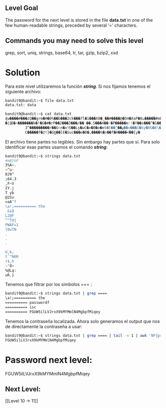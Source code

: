 ## Level Goal

The password for the next level is stored in the file **data.txt** in one of the few human-readable strings, preceded by several ‘=’ characters.

## Commands you may need to solve this level

grep, sort, uniq, strings, base64, tr, tar, gzip, bzip2, xxd

# Solution
Para este nivel utilizaremos la función ***string***. Si nos fijamos tenemos el siguiente archivo:
```sh
bandit9@bandit:~$ file data.txt 
data.txt: data

bandit9@bandit:~$ cat data.txt 
ɖw����#���zQ��grm�H�0%��b���2ck���7l�1���X8�_��#����@�5H�XaP�0ٿ����֗�#mB}hF�4����ڐ�c�4��s%�5��P>�1�#w�^)��a ���
�|諭�<�������k�!�G�#�rP��2���3���/��	��.S���4��˒�P�����m!(�Y��s���^�1����(Q�Еt�~�� ��ݰ���o8�}�"I��2Ӥ��і�-E�r�4]����.�n����qt�g�8��Wq{�$�"���M~^u-�o�m�c]�/��ʔ�E��������0J9^�.�;64.3��,F~V��~!�
         3^���������r��G~n�xדS��Lș�wC�=�B�o�eډ��"̺��5�6��v���1�ky�0G�8\�[o��T�IY.j�Jy��+��o"�h�2ՙ^�$��
         C�����T�2!}�GϏ��lE�Suc���e�0�,����%�>��f�H����<ؒ��{y�
```
El archivo tiene partes no legibles. Sin embargo hay partes que sí. Para solo identificar esas partes usamos el comando ***string***:
```sh
bandit9@bandit:~$ strings data.txt 
#mB}hF
3%A<.
~^u-
0J9^
;64.3
,F~V
IY.j
T yb
@2Sv
=aA"f
\a!;========== the
 &iQ
L2@F
^^Tdj
PWAF=1
[0uTN
.
.
.

U,k,
t`"N6R
)$,h
~"O>
%@Lq:
uR.}
```
Tenemos que filtrar por los simbolos === :

```sh
bandit9@bandit:~$ strings data.txt | grep ====
\a!;========== the
========== passwordf
========== isc
========== FGUW5ilLVJrxX9kMYMmlN4MgbpfMiqey
```

Tenemos la contraseña localizada. Ahora solo generamos el output que nos de directamente la contraseña a usar:
```sh
bandit9@bandit:~$ strings data.txt | grep ==== | tail -n 1 | awk 'NF{print $NF}'
FGUW5ilLVJrxX9kMYMmlN4MgbpfMiqey
```

# Password next level:

FGUW5ilLVJrxX9kMYMmlN4MgbpfMiqey

## Next Level:
[[Level 10 -> 11]]
